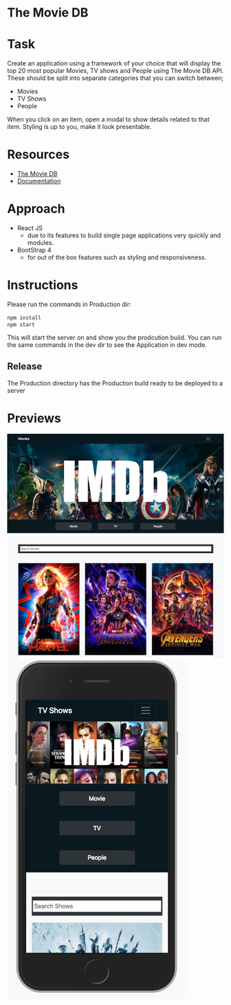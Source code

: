 # The Movie DB

# Task

Create an application using a framework of your choice that will display the top 20
most popular Movies, TV shows and People using The Movie DB API.
These should be split into separate categories that you can switch between;

* Movies
* TV Shows
* People

When you click on an item, open a modal to show details related to that item.
Styling is up to you, make it look presentable.

# Resources
* [The Movie DB](https://www.themoviedb.org/)
* [Documentation](https://developers.themoviedb.org/3)

# Approach
* React JS
  * due to its features to build single page applications very quickly and modules.
* BootStrap 4
  * for out of the box features such as styling and responsiveness.

# Instructions
Please run the commands in Production dir: 
```
npm install
npm start
```
This will start the server on and show you the prodcution build. You can run the same commands in the dev dir to see the Application in dev mode.

## Release
The Production directory has the Production build ready to be deployed to a server

# Previews

![alt text](https://github.com/tejpal-sohal/TMDbapp/blob/master/web.jpg "Movie DB")
![alt text](https://github.com/tejpal-sohal/TMDbapp/blob/master/mobile.jpg "Movie DB")